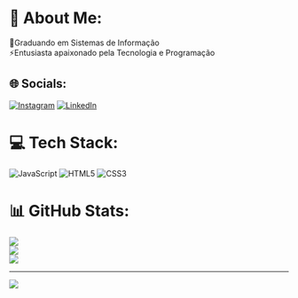 # 💫 About Me:
🔭Graduando em Sistemas de Informação <br>⚡Entusiasta apaixonado pela Tecnologia e Programação


## 🌐 Socials:
[![Instagram](https://img.shields.io/badge/Instagram-%23E4405F.svg?logo=Instagram&logoColor=white)](https://instagram.com/erikviniciuss_) [![LinkedIn](https://img.shields.io/badge/LinkedIn-%230077B5.svg?logo=linkedin&logoColor=white)](https://linkedin.com/in/erik-vinícius-367424220)

# 💻 Tech Stack:
![JavaScript](https://img.shields.io/badge/javascript-%23323330.svg?style=for-the-badge&logo=javascript&logoColor=%23F7DF1E) ![HTML5](https://img.shields.io/badge/html5-%23E34F26.svg?style=for-the-badge&logo=html5&logoColor=white) ![CSS3](https://img.shields.io/badge/css3-%231572B6.svg?style=for-the-badge&logo=css3&logoColor=white)
# 📊 GitHub Stats:
![](https://github-readme-stats.vercel.app/api?username=erikvgs&theme=dracula&hide_border=false&include_all_commits=false&count_private=false)<br/>
![](https://github-readme-streak-stats.herokuapp.com/?user=erikvgs&theme=dracula&hide_border=false)<br/>
![](https://github-readme-stats.vercel.app/api/top-langs/?username=erikvgs&theme=dracula&hide_border=false&include_all_commits=false&count_private=false&layout=compact)

---
[![](https://visitcount.itsvg.in/api?id=erikvgs&icon=0&color=0)](https://visitcount.itsvg.in)

<!-- Proudly created with GPRM ( https://gprm.itsvg.in ) -->
